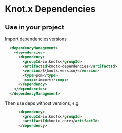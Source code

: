 # Knot.x Dependencies

## Use in your project
Import dependencies versions
```xml
  <dependencyManagement>
    <dependencies>
      <dependency>
        <groupId>io.knotx</groupId>
        <artifactId>knotx-dependencies</artifactId>
        <version>${knotx.version}</version>
        <type>pom</type>
        <scope>import</scope>
      </dependency>
    </dependencies>
  </dependencyManagement>
```
Then use deps without versions, e.g.
```xml
      <dependency>
        <groupId>io.knotx</groupId>
        <artifactId>knotx-core</artifactId>
      </dependency>
```
